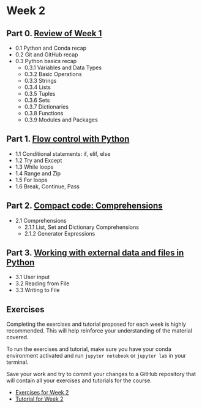 # Week 2

## Part 0. [Review of Week 1](docs/02_all/02_00-recap.ipynb)
- 0.1 Python and Conda recap
- 0.2 Git and GitHub recap
- 0.3 Python basics recap
    - 0.3.1 Variables and Data Types
    - 0.3.2 Basic Operations
    - 0.3.3 Strings
    - 0.3.4 Lists
    - 0.3.5 Tuples
    - 0.3.6 Sets
    - 0.3.7 Dictionaries
    - 0.3.8 Functions
    - 0.3.9 Modules and Packages

## Part 1. [Flow control with Python](02_01_flow_control.ipynb)
- 1.1 Conditional statements: if, elif, else
- 1.2 Try and Except
- 1.3 While loops
- 1.4 Range and Zip
- 1.5 For loops
- 1.6 Break, Continue, Pass

## Part 2. [Compact code: Comprehensions](02_02_compact-code.ipynb)
- 2.1 Comprehensions
    - 2.1.1 List, Set and Dictionary Comprehensions
    - 2.1.2 Generator Expressions

## Part 3. [Working with external data and files in Python](02_03_external-data.ipynb)
- 3.1 User input
- 3.2 Reading from File
- 3.3 Writing to File

## Exercises
Completing the exercises and tutorial proposed for each week is highly recommended. This will help reinforce your understanding of the material covered.

To run the exercises and tutorial, make sure you have your conda environment activated and run `jupyter notebook` or `jupyter lab` in your terminal. 

Save your work and try to commit your changes to a GitHub repository that will contain all your exercises and tutorials for the course.

- [Exercises for Week 2](exercises/week2_Ex2.ipynb)
- [Tutorial for Week 2](exercises/week2_Tut2.ipynb)
